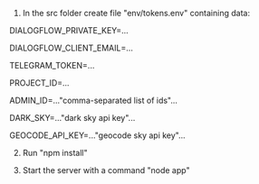 1. In the src folder create file "env/tokens.env" containing data:

DIALOGFLOW_PRIVATE_KEY=...

DIALOGFLOW_CLIENT_EMAIL=...

TELEGRAM_TOKEN=...

PROJECT_ID=...

ADMIN_ID=..."comma-separated list of ids"...

DARK_SKY=..."dark sky api key"...

GEOCODE_API_KEY=..."geocode sky api key"...

2. Run "npm install"

3. Start the server with a command "node app"
